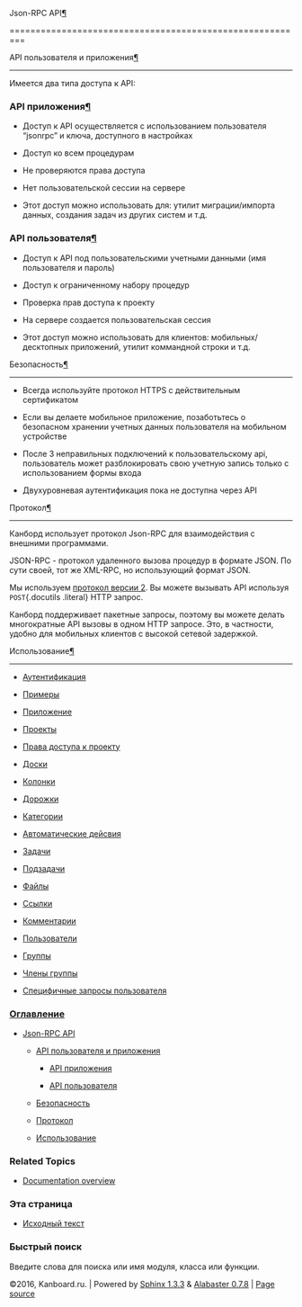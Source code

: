 Json-RPC API[¶](#json-rpc-api "Ссылка на этот заголовок")

=========================================================



API пользователя и приложения[¶](#user-and-application-api "Ссылка на этот заголовок")

--------------------------------------------------------------------------------------



Имеется два типа доступа к API:



### API приложения[¶](#application-api "Ссылка на этот заголовок")



-   Доступ к API осуществляется с использованием пользователя “jsonrpc” и ключа, доступного в настройках



-   Доступ ко всем процедурам



-   Не проверяются права доступа



-   Нет пользовательской сессии на сервере



-   Этот доступ можно использовать для: утилит миграции/импорта данных, создания задач из других систем и т.д.



### API пользователя[¶](#user-api "Ссылка на этот заголовок")



-   Доступ к API под пользовательскими учетными данными (имя пользователя и пароль)



-   Доступ к ограниченному набору процедур



-   Проверка прав доступа к проекту



-   На сервере создается пользовательская сессия



-   Этот доступ можно использовать для клиентов: мобильных/десктопных приложений, утилит коммандной строки и т.д.



Безопасность[¶](#security "Ссылка на этот заголовок")

-----------------------------------------------------



-   Всегда используйте протокол HTTPS с действительным сертификатом



-   Если вы делаете мобильное приложение, позаботьтесь о безопасном хранении учетных данных пользователя на мобильном устройстве



-   После 3 неправильных подключений к пользовательскому api, пользователь может разблокировать свою учетную запись только с использованием формы входа



-   Двухуровневая аутентификация пока не доступна через API



Протокол[¶](#protocol "Ссылка на этот заголовок")

-------------------------------------------------



Канборд использует протокол Json-RPC для взаимодействия с внешними программами.



JSON-RPC - протокол удаленного вызова процедур в формате JSON. По сути своей, тот же XML-RPC, но использующий формат JSON.



Мы используем [протокол версии 2](http://www.jsonrpc.org/specification). Вы можете вызывать API используя `POST`{.docutils .literal} HTTP запрос.



Канборд поддерживает пакетные запросы, поэтому вы можете делать многократные API вызовы в одном HTTP запросе. Это, в частности, удобно для мобильных клиентов с высокой сетевой задержкой.



Использование[¶](#usage "Ссылка на этот заголовок")

---------------------------------------------------



-   [Аутентификация](api-authentication.markdown)



-   [Примеры](api-examples.markdown)



-   [Приложение](api-application-procedures.markdown)



-   [Проекты](api-project-procedures.markdown)



-   [Права доступа к проекту](api-project-permission-procedures.markdown)



-   [Доски](api-board-procedures.markdown)



-   [Колонки](api-column-procedures.markdown)



-   [Дорожки](api-swimlane-procedures.markdown)



-   [Категории](api-category-procedures.markdown)



-   [Автоматические дейсвия](api-action-procedures.markdown)



-   [Задачи](api-task-procedures.markdown)



-   [Подзадачи](api-subtask-procedures.markdown)



-   [Файлы](api-file-procedures.markdown)



-   [Ссылки](api-link-procedures.markdown)



-   [Комментарии](api-comment-procedures.markdown)



-   [Пользователи](api-user-procedures.markdown)



-   [Группы](api-group-procedures.markdown)



-   [Члены группы](api-group-member-procedures.markdown)



-   [Специфичные запросы пользователя](api-me-procedures.markdown)



### [Оглавление](index.markdown)



-   [Json-RPC API](#)

    -   [API пользователя и приложения](#user-and-application-api)

        -   [API приложения](#application-api)

        -   [API пользователя](#user-api)

    -   [Безопасность](#security)

    -   [Протокол](#protocol)

    -   [Использование](#usage)



### Related Topics



-   [Documentation overview](index.markdown)



### Эта страница



-   [Исходный текст](_sources/api-json-rpc.txt)



### Быстрый поиск



Введите слова для поиска или имя модуля, класса или функции.



©2016, Kanboard.ru. | Powered by [Sphinx 1.3.3](http://sphinx-doc.org/) & [Alabaster 0.7.8](https://github.com/bitprophet/alabaster) | [Page source](_sources/api-json-rpc.txt)

